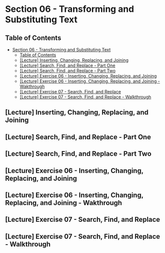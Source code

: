 # Section 06 - Transforming and Substituting Text

## Table of Contents

- [Section 06 - Transforming and Substituting Text](#section-06---transforming-and-substituting-text)
  - [Table of Contents](#table-of-contents)
  - [[Lecture] Inserting, Changing, Replacing, and Joining](#lecture-inserting-changing-replacing-and-joining)
  - [[Lecture] Search, Find, and Replace - Part One](#lecture-search-find-and-replace---part-one)
  - [[Lecture] Search, Find, and Replace - Part Two](#lecture-search-find-and-replace---part-two)
  - [[Lecture] Exercise 06 - Inserting, Changing, Replacing, and Joining](#lecture-exercise-06---inserting-changing-replacing-and-joining)
  - [[Lecture] Exercise 06 - Inserting, Changing, Replacing, and Joining - Wakthrough](#lecture-exercise-06---inserting-changing-replacing-and-joining---wakthrough)
  - [[Lecture] Exercise 07 - Search, Find, and Replace](#lecture-exercise-07---search-find-and-replace)
  - [[Lecture] Exercise 07 - Search, Find, and Replace - Walkthrough](#lecture-exercise-07---search-find-and-replace---walkthrough)

## [Lecture] Inserting, Changing, Replacing, and Joining

## [Lecture] Search, Find, and Replace - Part One

## [Lecture] Search, Find, and Replace - Part Two

## [Lecture] Exercise 06 - Inserting, Changing, Replacing, and Joining

## [Lecture] Exercise 06 - Inserting, Changing, Replacing, and Joining - Wakthrough

## [Lecture] Exercise 07 - Search, Find, and Replace

## [Lecture] Exercise 07 - Search, Find, and Replace - Walkthrough